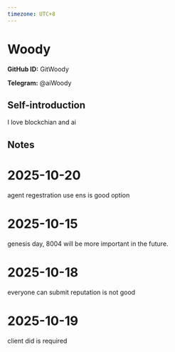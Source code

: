 ```yaml
---
timezone: UTC+8
---
```


# Woody

**GitHub ID:** GitWoody

**Telegram:** @aiWoody

## Self-introduction

I love blockchian and ai

## Notes
<!-- Content_START -->
# 2025-10-20
<!-- DAILY_CHECKIN_2025-10-20_START -->
agent regestration use ens is good option
<!-- DAILY_CHECKIN_2025-10-20_END -->

# 2025-10-15
<!-- DAILY_CHECKIN_2025-10-15_START -->

genesis day, 8004 will be more important in the future.
<!-- DAILY_CHECKIN_2025-10-15_END -->

# 2025-10-18
<!-- DAILY_CHECKIN_2025-10-18_START -->

everyone can submit reputation is not good
<!-- DAILY_CHECKIN_2025-10-18_END -->

# 2025-10-19
<!-- DAILY_CHECKIN_2025-10-19_START -->

client did is required
<!-- DAILY_CHECKIN_2025-10-19_END -->
<!-- Content_END -->
